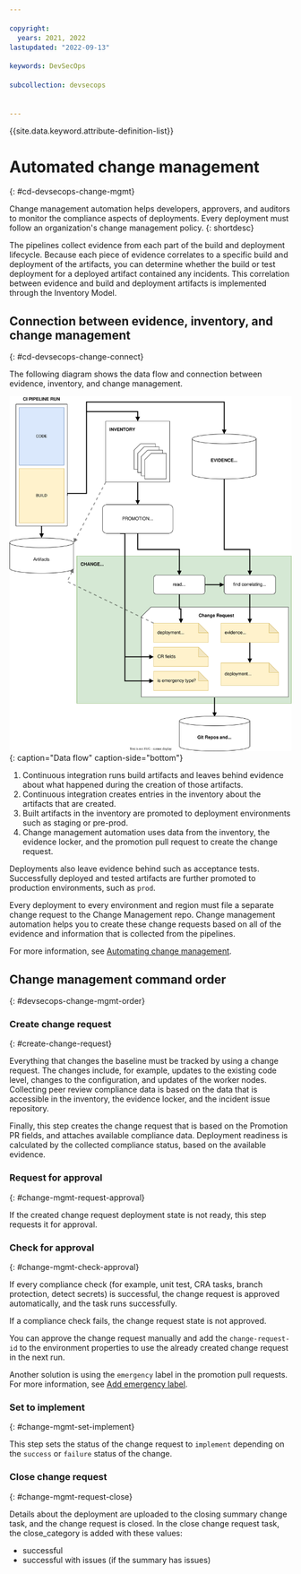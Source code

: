 ```yaml
---

copyright:
  years: 2021, 2022
lastupdated: "2022-09-13"

keywords: DevSecOps

subcollection: devsecops


---
```


{{site.data.keyword.attribute-definition-list}}

# Automated change management
{: #cd-devsecops-change-mgmt}

Change management automation helps developers, approvers, and auditors to monitor the compliance aspects of deployments. Every deployment must follow an organization's change management policy.
{: shortdesc}

The pipelines collect evidence from each part of the build and deployment lifecycle. Because each piece of evidence correlates to a specific build and deployment of the artifacts, you can determine whether the build or test deployment for a deployed artifact contained any incidents. This correlation between evidence and build and deployment artifacts is implemented through the Inventory Model.

## Connection between evidence, inventory, and change management
{: #cd-devsecops-change-connect}

The following diagram shows the data flow and connection between evidence, inventory, and change management.

![Data flow](images/data-flow.svg){: caption="Data flow" caption-side="bottom"}
 
1. Continuous integration runs build artifacts and leaves behind evidence about what happened during the creation of those artifacts.
2. Continuous integration creates entries in the inventory about the artifacts that are created.
3. Built artifacts in the inventory are promoted to deployment environments such as staging or pre-prod.
4. Change management automation uses data from the inventory, the evidence locker, and the promotion pull request to create the change request.

Deployments also leave evidence behind such as acceptance tests. Successfully deployed and tested artifacts are further promoted to production environments, such as `prod`.

Every deployment to every environment and region must file a separate change request to the Change Management repo. Change management automation helps you to create these change requests based on all of the evidence and information that is collected from the pipelines.

For more information, see [Automating change management](/docs/devsecops?topic=devsecops-cd-devsecops-automate-changemgmt).

## Change management command order
{: #devsecops-change-mgmt-order}

### Create change request
{: #create-change-request}

Everything that changes the baseline must be tracked by using a change request. The changes include, for example, updates to the existing code level, changes to the configuration, and updates of the worker nodes. Collecting peer review compliance data is based on the data that is accessible in the inventory, the evidence locker, and the incident issue repository.

Finally, this step creates the change request that is based on the Promotion PR fields, and attaches available compliance data. Deployment readiness is calculated by the collected compliance status, based on the available evidence.

### Request for approval
{: #change-mgmt-request-approval}

If the created change request deployment state is not ready, this step requests it for approval.

### Check for approval
{: #change-mgmt-check-approval}

If every compliance check (for example, unit test, CRA tasks, branch protection, detect secrets) is successful, the change request is approved automatically, and the task runs successfully.

If a compliance check fails, the change request state is not approved.

You can approve the change request manually and add the `change-request-id` to the environment properties to use the already created change request in the next run.

Another solution is using the `emergency` label in the promotion pull requests. For more information, see [Add emergency label](/docs/devsecops?topic=devsecops-cd-devsecops-approve-cr).

### Set to implement
{: #change-mgmt-set-implement}

This step sets the status of the change request to `implement` depending on the `success` or `failure` status of the change.

### Close change request
{: #change-mgmt-request-close}

Details about the deployment are uploaded to the closing summary change task, and the change request is closed. In the close change request task, the close_category is added with these values:

* successful
* successful with issues (if the summary has issues)
